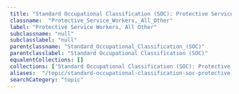 ```yaml
--- 
 title: "Standard Occupational Classification (SOC): Protective Service Workers, All Other" 
 classname:  "Protective_Service_Workers,_All_Other" 
 label: "Protective Service Workers, All Other" 
 subclassname: "null" 
 subclasslabel: "null" 
 parentclassname: "Standard_Occupational_Classification_(SOC)" 
 parentclasslabel: "Standard Occupational Classification (SOC)" 
 equalentCollections: [] 
 collections: ['Standard Occupational Classification (SOC): Protective Service Workers, All Other']
 aliases:  "/topic/standard-occupational-classification-soc-protective-service-workers-all-other"  
 searchCategory: "topic" 
---
```

